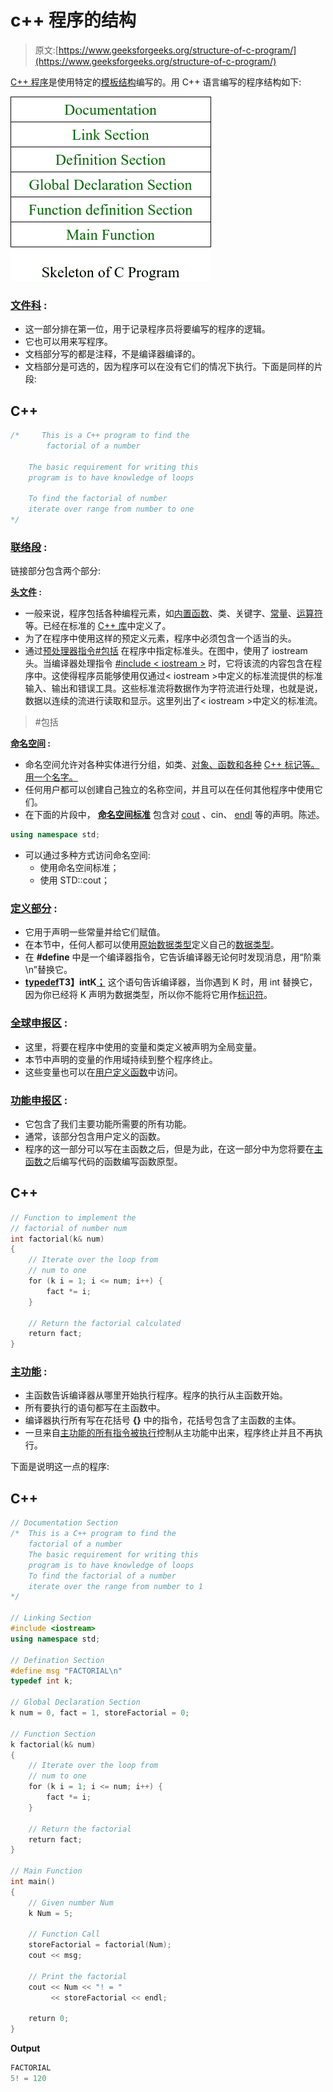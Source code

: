 # c++ 程序的结构

> 原文:[https://www.geeksforgeeks.org/structure-of-c-program/](https://www.geeksforgeeks.org/structure-of-c-program/)

[C++ 程序](https://www.geeksforgeeks.org/c-plus-plus/)是使用特定的[模板结构](https://www.geeksforgeeks.org/templates-cpp/)编写的。用 C++ 语言编写的程序结构如下:

[![](img/59803fe71385dae99b967eea4cbc9f2f.png)](https://media.geeksforgeeks.org/wp-content/uploads/20201028224032/BasicStructureOfCProgram.png)

### **<u>文件科</u> :**

*   这一部分排在第一位，用于记录程序员将要编写的程序的逻辑。
*   它也可以用来写程序。
*   文档部分写的都是注释，不是编译器编译的。
*   文档部分是可选的，因为程序可以在没有它们的情况下执行。下面是同样的片段:

## C++

```cpp
/*     This is a C++ program to find the
        factorial of a number

    The basic requirement for writing this
    program is to have knowledge of loops

    To find the factorial of number
    iterate over range from number to one
*/
```

### **<u>联络段</u> :**

链接部分包含两个部分:

**<u>头文件</u> :**

*   一般来说，程序包括各种编程元素，如[内置函数](https://www.geeksforgeeks.org/builtin-functions-gcc-compiler/)、类、关键字、[常量](https://www.geeksforgeeks.org/constants-in-c-cpp/)、[运算符](https://www.geeksforgeeks.org/interesting-facts-bitwise-operators-c/)等。已经在标准的 [C++ 库](https://www.geeksforgeeks.org/the-c-standard-template-library-stl/)中定义了。
*   为了在程序中使用这样的预定义元素，程序中必须包含一个适当的头。
*   通过[预处理器指令<u>#包括</u>](https://www.geeksforgeeks.org/cc-preprocessors/) 在程序中指定标准头。在图中，使用了 iostream 头。当编译器处理指令 <u>#include < iostream ></u> 时，它将该流的内容包含在程序中。这使得程序员能够使用仅通过< iostream >中定义的标准流提供的标准输入、输出和错误工具。这些标准流将数据作为字符流进行处理，也就是说，数据以连续的流进行读取和显示。这里列出了< iostream >中定义的标准流。

> #包括<iostream></iostream>

**<u>命名空间</u> :**

*   命名空间允许对各种实体进行分组，如类、[对象、](https://www.geeksforgeeks.org/c-classes-and-objects/)[函数和各种](https://www.geeksforgeeks.org/functions-in-c/) [C++ 标记等。用一个名字。](https://www.geeksforgeeks.org/cc-tokens/)
*   任何用户都可以创建自己独立的名称空间，并且可以在任何其他程序中使用它们。
*   在下面的片段中， [**命名空间标准**](https://www.geeksforgeeks.org/using-namespace-std-considered-bad-practice/) 包含对 [cout](https://www.geeksforgeeks.org/difference-between-cout-and-stdcout-in-c/) 、cin、 [endl](https://www.geeksforgeeks.org/endl-vs-n-in-cpp/) 等的声明。陈述。

```cpp
using namespace std;
```

*   可以通过多种方式访问命名空间:
    *   使用命名空间标准；
    *   使用 STD::cout；

### **<u>定义部分</u> :**

*   它用于声明一些常量并给它们赋值。
*   在本节中，任何人都可以使用[原始数据类型](https://www.geeksforgeeks.org/data-types-in-c/)定义自己的[数据类型](https://www.geeksforgeeks.org/c-data-types/)。
*   在 **#define** 中是一个编译器指令，它告诉编译器无论何时发现消息，用“阶乘\n”替换它。
*   **<u>typedef</u>T3】intK<u>；</u>** 这个语句告诉编译器，当你遇到 K 时，用 int 替换它，因为你已经将 K 声明为数据类型，所以你不能将它用作[标识符](https://www.geeksforgeeks.org/difference-between-keyword-and-identifier/)。

### **<u>全球申报区</u> :**

*   这里，将要在程序中使用的变量和类定义被声明为全局变量。
*   本节中声明的变量的作用域持续到整个程序终止。
*   这些变量也可以在[用户定义函数](https://www.geeksforgeeks.org/difference-between-user-defined-function-and-library-function-in-c-c/)中访问。

### **<u>功能申报区</u> :**

*   它包含了我们主要功能所需要的所有功能。
*   通常，该部分包含用户定义的函数。
*   程序的这一部分可以写在主函数之后，但是为此，在这一部分中为您将要在[主函数](https://www.geeksforgeeks.org/executing-main-in-c-behind-the-scene/)之后编写代码的函数编写函数原型。

## C++

```cpp
// Function to implement the
// factorial of number num
int factorial(k& num)
{
    // Iterate over the loop from
    // num to one
    for (k i = 1; i <= num; i++) {
        fact *= i;
    }

    // Return the factorial calculated
    return fact;
}
```

### [**<u>主功能</u>**](https://www.geeksforgeeks.org/write-running-c-code-without-main/) **:**

*   主函数告诉编译器从哪里开始执行程序。程序的执行从主函数开始。
*   所有要执行的语句都写在主函数中。
*   编译器执行所有写在花括号 **{}** 中的指令，花括号包含了主函数的主体。
*   一旦来自[主功能的所有指令被执行](https://www.geeksforgeeks.org/functions-that-are-executed-before-and-after-main-in-c/)控制从主功能中出来，程序终止并且不再执行。

下面是说明这一点的程序:

## C++

```cpp
// Documentation Section
/*  This is a C++ program to find the
    factorial of a number
    The basic requirement for writing this
    program is to have knowledge of loops
    To find the factorial of a number
    iterate over the range from number to 1
*/

// Linking Section
#include <iostream>
using namespace std;

// Defination Section
#define msg "FACTORIAL\n"
typedef int k;

// Global Declaration Section
k num = 0, fact = 1, storeFactorial = 0;

// Function Section
k factorial(k& num)
{
    // Iterate over the loop from
    // num to one
    for (k i = 1; i <= num; i++) {
        fact *= i;
    }

    // Return the factorial
    return fact;
}

// Main Function
int main()
{
    // Given number Num
    k Num = 5;

    // Function Call
    storeFactorial = factorial(Num);
    cout << msg;

    // Print the factorial
    cout << Num << "! = "
         << storeFactorial << endl;

    return 0;
}
```

**Output**

```cpp
FACTORIAL
5! = 120

```